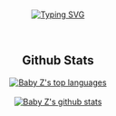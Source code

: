 <div align="center">
<BR>

[![Typing SVG](https://readme-typing-svg.demolab.com?font=Beba&size=37&duration=3000&pause=1000&color=7289DA&center=true&vCenter=true&width=435&lines=Hey+Im+Galaxyy)](https://git.io/typing-svg)
</div>
<tr>
<BR>
<h2 align="center">Github Stats</h2>
<div align="center">

[![Baby Z's top languages](https://github-readme-stats.vercel.app/api/top-langs/?username=Galaxyy2&theme=discord_old_blurple)](https://github.com/Galaxyy2)
  </BR>
  </BR>
[![Baby Z's github stats](https://github-readme-stats.vercel.app/api?username=Galaxyy2&theme=discord_old_blurple)](https://github.com/Galaxyy2)


</div>
